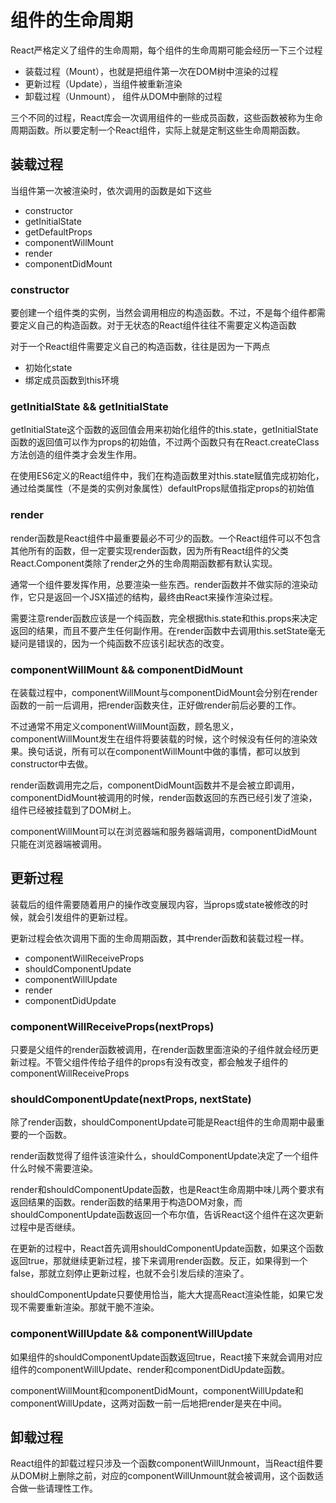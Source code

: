 # 组件的生命周期

React严格定义了组件的生命周期，每个组件的生命周期可能会经历一下三个过程

- 装载过程（Mount），也就是把组件第一次在DOM树中渲染的过程
- 更新过程（Update），当组件被重新渲染
- 卸载过程（Unmount）， 组件从DOM中删除的过程

三个不同的过程，React库会一次调用组件的一些成员函数，这些函数被称为生命周期函数。所以要定制一个React组件，实际上就是定制这些生命周期函数。

## 装载过程

当组件第一次被渲染时，依次调用的函数是如下这些

- constructor
- getInitialState
- getDefaultProps
- componentWillMount
- render
- componentDidMount

### constructor

要创建一个组件类的实例，当然会调用相应的构造函数。不过，不是每个组件都需要定义自己的构造函数。对于无状态的React组件往往不需要定义构造函数

对于一个React组件需要定义自己的构造函数，往往是因为一下两点

- 初始化state
- 绑定成员函数到this环境

### getInitialState && getInitialState

getInitialState这个函数的返回值会用来初始化组件的this.state，getInitialState函数的返回值可以作为props的初始值，不过两个函数只有在React.createClass方法创造的组件类才会发生作用。

在使用ES6定义的React组件中，我们在构造函数里对this.state赋值完成初始化，通过给类属性（不是类的实例对象属性）defaultProps赋值指定props的初始值

### render

render函数是React组件中最重要最必不可少的函数。一个React组件可以不包含其他所有的函数，但一定要实现render函数，因为所有React组件的父类React.Component类除了render之外的生命周期函数都有默认实现。

通常一个组件要发挥作用，总要渲染一些东西。render函数并不做实际的渲染动作，它只是返回一个JSX描述的结构，最终由React来操作渲染过程。

需要注意render函数应该是一个纯函数，完全根据this.state和this.props来决定返回的结果，而且不要产生任何副作用。在render函数中去调用this.setState毫无疑问是错误的，因为一个纯函数不应该引起状态的改变。

### componentWillMount && componentDidMount

在装载过程中，componentWillMount与componentDidMount会分别在render函数的一前一后调用，把render函数夹住，正好做render前后必要的工作。

不过通常不用定义componentWillMount函数，顾名思义，componentWillMount发生在组件将要装载的时候，这个时候没有任何的渲染效果。换句话说，所有可以在componentWillMount中做的事情，都可以放到constructor中去做。

render函数调用完之后，componentDidMount函数并不是会被立即调用，componentDidMount被调用的时候，render函数返回的东西已经引发了渲染，组件已经被挂载到了DOM树上。

componentWillMount可以在浏览器端和服务器端调用，componentDidMount只能在浏览器端被调用。

## 更新过程

装载后的组件需要随着用户的操作改变展现内容，当props或state被修改的时候，就会引发组件的更新过程。

更新过程会依次调用下面的生命周期函数，其中render函数和装载过程一样。

- componentWillReceiveProps
- shouldComponentUpdate
- componentWillUpdate
- render
- componentDidUpdate

### componentWillReceiveProps(nextProps)

只要是父组件的render函数被调用，在render函数里面渲染的子组件就会经历更新过程。不管父组件传给子组件的props有没有改变，都会触发子组件的componentWillReceiveProps

### shouldComponentUpdate(nextProps, nextState)

除了render函数，shouldComponentUpdate可能是React组件的生命周期中最重要的一个函数。

render函数觉得了组件该渲染什么，shouldComponentUpdate决定了一个组件什么时候不需要渲染。

 render和shouldComponentUpdate函数，也是React生命周期中味儿两个要求有返回结果的函数。render函数的结果用于构造DOM对象，而shouldComponentUpdate函数返回一个布尔值，告诉React这个组件在这次更新过程中是否继续。

 在更新的过程中，React首先调用shouldComponentUpdate函数，如果这个函数返回true，那就继续更新过程，接下来调用render函数。反正，如果得到一个false，那就立刻停止更新过程，也就不会引发后续的渲染了。

 shouldComponentUpdate只要使用恰当，能大大提高React渲染性能，如果它发现不需要重新渲染。那就干脆不渲染。

 ### componentWillUpdate && componentWillUpdate

 如果组件的shouldComponentUpdate函数返回true，React接下来就会调用对应组件的componentWillUpdate、render和componentDidUpdate函数。

 componentWillMount和componentDidMount，componentWillUpdate和componentWillUpdate，这两对函数一前一后地把render是夹在中间。

 ## 卸载过程

 React组件的卸载过程只涉及一个函数componentWillUnmount，当React组件要从DOM树上删除之前，对应的componentWillUnmount就会被调用，这个函数适合做一些请理性工作。

